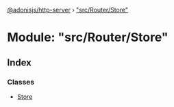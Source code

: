 [@adonisjs/http-server](../README.md) › ["src/Router/Store"](_src_router_store_.md)

# Module: "src/Router/Store"

## Index

### Classes

* [Store](../classes/_src_router_store_.store.md)

